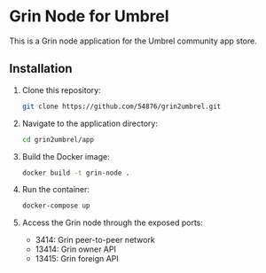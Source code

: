 # Grin Node for Umbrel

This is a Grin node application for the Umbrel community app store.

## Installation

1. Clone this repository:
   ```bash
   git clone https://github.com/54876/grin2umbrel.git
   ```

2. Navigate to the application directory:
   ```bash
   cd grin2umbrel/app
   ```

3. Build the Docker image:
   ```bash
   docker build -t grin-node .
   ```

4. Run the container:
   ```bash
   docker-compose up
   ```

5. Access the Grin node through the exposed ports:
   - 3414: Grin peer-to-peer network
   - 13414: Grin owner API
   - 13415: Grin foreign API

